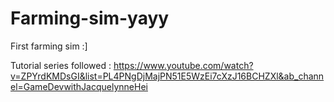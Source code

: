 # Farming-sim-yayy
First farming sim :]

Tutorial series followed : 
https://www.youtube.com/watch?v=ZPYrdKMDsGI&list=PL4PNgDjMajPN51E5WzEi7cXzJ16BCHZXl&ab_channel=GameDevwithJacquelynneHei
